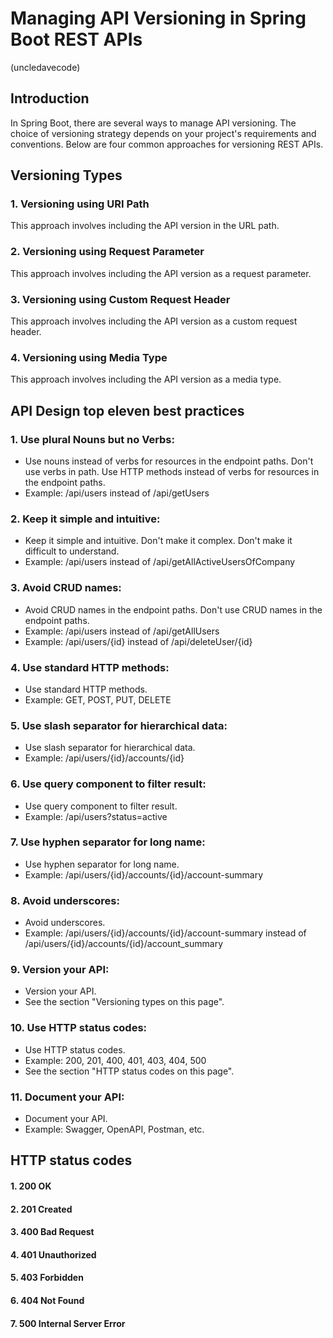 # Managing API Versioning in Spring Boot REST APIs
(uncledavecode)
## Introduction

In Spring Boot, there are several ways to manage API versioning.
The choice of versioning strategy depends on your project's requirements and conventions.
Below are four common approaches for versioning REST APIs.

## Versioning Types

### 1. Versioning using URI Path

This approach involves including the API version in the URL path.

### 2. Versioning using Request Parameter

This approach involves including the API version as a request parameter.

### 3. Versioning using Custom Request Header

This approach involves including the API version as a custom request header.

### 4. Versioning using Media Type

This approach involves including the API version as a media type.

## API Design top eleven best practices

### 1. Use plural Nouns but no Verbs:
- Use nouns instead of verbs for resources in the endpoint paths. Don't use verbs in path. Use HTTP methods instead of verbs for resources in the endpoint paths.
- Example: /api/users instead of /api/getUsers

### 2. Keep it simple and intuitive:
- Keep it simple and intuitive. Don't make it complex. Don't make it difficult to understand.
- Example: /api/users instead of /api/getAllActiveUsersOfCompany

### 3. Avoid CRUD names:
- Avoid CRUD names in the endpoint paths. Don't use CRUD names in the endpoint paths.
- Example: /api/users instead of /api/getAllUsers
- Example: /api/users/{id} instead of /api/deleteUser/{id}

### 4. Use standard HTTP methods:
- Use standard HTTP methods.
- Example: GET, POST, PUT, DELETE

### 5. Use slash separator for hierarchical data:
- Use slash separator for hierarchical data.
- Example: /api/users/{id}/accounts/{id}

### 6. Use query component to filter result:
- Use query component to filter result.
- Example: /api/users?status=active

### 7. Use hyphen separator for long name:
- Use hyphen separator for long name.
- Example: /api/users/{id}/accounts/{id}/account-summary

### 8. Avoid underscores:
- Avoid underscores.
- Example: /api/users/{id}/accounts/{id}/account-summary instead of /api/users/{id}/accounts/{id}/account_summary

### 9. Version your API:
- Version your API.
- See the section "Versioning types on this page".

### 10. Use HTTP status codes:
- Use HTTP status codes.
- Example: 200, 201, 400, 401, 403, 404, 500
- See the section "HTTP status codes on this page".

### 11. Document your API:
- Document your API.
- Example: Swagger, OpenAPI, Postman, etc.


## HTTP status codes
#### 1. 200 OK
#### 2. 201 Created
#### 3. 400 Bad Request
#### 4. 401 Unauthorized
#### 5. 403 Forbidden
#### 6. 404 Not Found
#### 7. 500 Internal Server Error